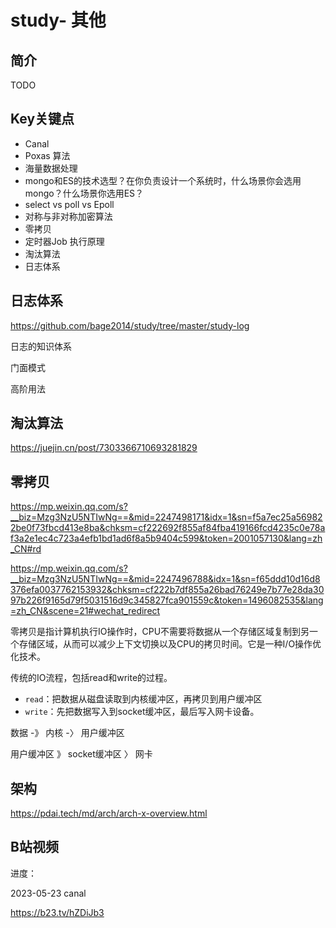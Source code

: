 # study- 其他 #
## 简介





TODO

## Key关键点

- Canal 
- Poxas 算法 
- 海量数据处理
- mongo和ES的技术选型？在你负责设计一个系统时，什么场景你会选用mongo？什么场景你选用ES？
- select vs poll vs Epoll
- 对称与非对称加密算法
- 零拷贝
- 定时器Job 执行原理
- 淘汰算法
- 日志体系





## 日志体系

https://github.com/bage2014/study/tree/master/study-log

日志的知识体系

门面模式

高阶用法





## 淘汰算法

https://juejin.cn/post/7303366710693281829



## 零拷贝

https://mp.weixin.qq.com/s?__biz=Mzg3NzU5NTIwNg==&mid=2247498171&idx=1&sn=f5a7ec25a569822be0f73fbcd413e8ba&chksm=cf222692f855af84fba419166fcd4235c0e78af3a2e1ec4c723a4efb1bd1ad6f8a5b9404c599&token=2001057130&lang=zh_CN#rd

https://mp.weixin.qq.com/s?__biz=Mzg3NzU5NTIwNg==&mid=2247496788&idx=1&sn=f65ddd10d16d8376efa0037762153932&chksm=cf222b7df855a26bad76249e7b77e28da3097b226f9165d79f5031516d9c345827fca901559c&token=1496082535&lang=zh_CN&scene=21#wechat_redirect

零拷贝是指计算机执行IO操作时，CPU不需要将数据从一个存储区域复制到另一个存储区域，从而可以减少上下文切换以及CPU的拷贝时间。它是一种I/O操作优化技术。



传统的IO流程，包括read和write的过程。

- `read`：把数据从磁盘读取到内核缓冲区，再拷贝到用户缓冲区
- `write`：先把数据写入到socket缓冲区，最后写入网卡设备。

数据 -》 内核 -〉 用户缓冲区

用户缓冲区 》 socket缓冲区 〉 网卡 





## 架构

https://pdai.tech/md/arch/arch-x-overview.html



## B站视频

进度：

2023-05-23 canal

https://b23.tv/hZDiJb3



